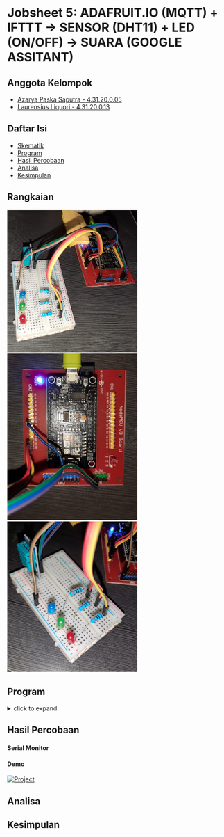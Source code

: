
# Jobsheet 5: ADAFRUIT.IO (MQTT) + IFTTT -> SENSOR (DHT11) + LED (ON/OFF) -> SUARA (GOOGLE ASSITANT)

## Anggota Kelompok
- [Azarya Paska Saputra - 4.31.20.0.05](https://github.com/azpaska)
- [Laurensius Liquori - 4.31.20.0.13](https://github.com/llaurensius)

## Daftar Isi
  * [Skematik](#skematik)
  * [Program](#program)
  * [Hasil Percobaan](#hasil-percobaan)
  * [Analisa](#analisa)
  * [Kesimpulan](#kesimpulan)
  
## Rangkaian

<img src="https://raw.githubusercontent.com/llaurensius/pratikum-sistemembeded-2223/main/jobsheet-5/rangkaian.jpg"   alt="rangkaian" width="300">
<img src="https://raw.githubusercontent.com/llaurensius/pratikum-sistemembeded-2223/main/jobsheet-5/esp.jpg"   alt="rangkaian" width="300">
<img src="https://raw.githubusercontent.com/llaurensius/pratikum-sistemembeded-2223/main/jobsheet-5/sensor.jpg"   alt="rangkaian" width="300">

## Program

<details>
  <summary>click to expand</summary>
#include <ESP8266WiFi.h>
#include "Adafruit_MQTT.h"
#include "Adafruit_MQTT_Client.h"
#include <DHT.h>

#define WLAN_SSID       "ALPHA 1" 
#define WLAN_PASS       "wologito37"     
#define AIO_SERVER      "io.adafruit.com"
#define AIO_SERVERPORT  1883              
#define AIO_USERNAME    "azpaska"
#define AIO_KEY         "aio_lFJJ47BKS9I94LwxwYjAxnT1N4Q2"
#define DHTPIN D5
#define led1 D0
#define led2 D1
#define led3 D2

DHT dht(DHTPIN, DHT11); 

WiFiClient client;

Adafruit_MQTT_Client mqtt(&client, AIO_SERVER, AIO_SERVERPORT, AIO_USERNAME, AIO_KEY);
Adafruit_MQTT_Publish temperature = Adafruit_MQTT_Publish(&mqtt, AIO_USERNAME "/feeds/temperature");
Adafruit_MQTT_Publish humidity = Adafruit_MQTT_Publish(&mqtt, AIO_USERNAME "/feeds/humidity");
Adafruit_MQTT_Subscribe Light1 = Adafruit_MQTT_Subscribe(&mqtt, AIO_USERNAME"/feeds/LED-RED");
Adafruit_MQTT_Subscribe Light2 = Adafruit_MQTT_Subscribe(&mqtt, AIO_USERNAME "/feeds/LED-GREEN");
Adafruit_MQTT_Subscribe Light3 = Adafruit_MQTT_Subscribe(&mqtt, AIO_USERNAME"/feeds/LED-BLUE");
Adafruit_MQTT_Subscribe Light = Adafruit_MQTT_Subscribe(&mqtt, AIO_USERNAME"/feeds/LED");

float temp,humi;
uint32_t x=0;
void MQTT_connect();
//=========================================================
void setup() {
  Serial.begin(9600);
  delay(10);
  dht.begin();     

  pinMode(led1, OUTPUT);
  pinMode(led2, OUTPUT);
  pinMode(led3, OUTPUT);

  Serial.println(); Serial.println();
  Serial.print("Connecting to ");
  Serial.println(WLAN_SSID);

  WiFi.begin(WLAN_SSID, WLAN_PASS);
  while (WiFi.status() != WL_CONNECTED) {
    delay(500);
    Serial.print(".");
  }
  Serial.println();

  Serial.println("WiFi connected");
  Serial.println("IP address: "); Serial.println(WiFi.localIP());

  mqtt.subscribe(&Light1);
  mqtt.subscribe(&Light2);
  mqtt.subscribe(&Light3);
  mqtt.subscribe(&Light);
}
//=============================================
void loop() {  
  MQTT_connect();
  humi = dht.readHumidity();
  temp = dht.readTemperature();
  if (isnan(humi) || isnan(temp)) {
    Serial.println("DHT11 tidak terbaca... !");
    return;
  }
  else{ 
  // Now we can publish stuff!
    Serial.print("Temperature=");
    Serial.println(temp);
    //Serial.print("...");
    if (! temperature.publish(temp)) {
      Serial.println(F("Publish Temperature Failed"));
      } else {
      Serial.println(F("Publish Temperature OK!"));
    }
    Serial.print("Humidity=");
    Serial.println(humi);
    //Serial.print("...");
      if (! humidity.publish(humi)) {
        Serial.println(F("Publish humidity Failed"));
        } else {
        Serial.println(F("Publish Humidity OK!"));
      }
    delay(5000);  
    }
    
  Adafruit_MQTT_Subscribe *subscription;
  while ((subscription = mqtt.readSubscription(20000))) {
    if (subscription == &Light1) {
      Serial.print(F("Got: "));
      Serial.println((char *)Light1.lastread);
      int Light1_State = atoi((char *)Light1.lastread);
      digitalWrite(led1, Light1_State);

    }
    if (subscription == &Light2) {
      Serial.print(F("Got: "));
      Serial.println((char *)Light2.lastread);
      int Light2_State = atoi((char *)Light2.lastread);
      digitalWrite(led2, Light2_State);
    }
    if (subscription == &Light3) {
      Serial.print(F("Got: "));
      Serial.println((char *)Light3.lastread);
      int Light3_State = atoi((char *)Light3.lastread);
      digitalWrite(led3, Light3_State);
    }
    if (subscription == &Light) {
      Serial.print(F("Got: "));
      Serial.println((char *)Light.lastread);
      int Light_State = atoi((char *)Light.lastread);
      digitalWrite(led1, Light_State);
      digitalWrite(led2, Light_State);
      digitalWrite(led3, Light_State);
    }
  }
}

//===============================================
void MQTT_connect() {
  int8_t ret;
  if (mqtt.connected()) {
    return;
  }

  Serial.print("Connecting to MQTT... ");

  uint8_t retries = 3;
  while ((ret = mqtt.connect()) != 0) { // connect will return 0 for connected
       Serial.println(mqtt.connectErrorString(ret));
       Serial.println("Retrying MQTT connection in 5 seconds...");
       mqtt.disconnect();
       delay(5000);  // wait 5 seconds
       retries--;
       if (retries == 0) {
         while (1);
       }
  }
  Serial.println("MQTT Connected!");
}
 
 </details>

## Hasil Percobaan
 
#### Serial Monitor
 
#### Demo

 [![Project](http://img.youtube.com/vi/AZ7p4iju2fM/0.jpg)](http://www.youtube.com/watch?v=AZ7p4iju2fM)

## Analisa

## Kesimpulan

